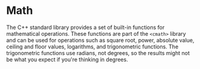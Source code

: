 # Math
The C++ standard library provides a set of built-in functions for mathematical operations. These functions are part of the `<cmath>` library and can be used for operations such as square root, power, absolute value, ceiling and floor values, logarithms, and trigonometric functions. The trigonometric functions use radians, not degrees, so the results might not be what you expect if you're thinking in degrees.